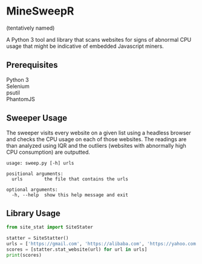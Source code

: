 # MineSweepR
(tentatively named)

A Python 3 tool and library that scans websites for signs of abnormal CPU usage that might be indicative of embedded Javascript miners.

## Prerequisites
Python 3   
Selenium  
psutil  
PhantomJS  

## Sweeper Usage
The sweeper visits every website on a given list using a headless browser and checks the CPU usage on each of those websites. The readings are than analyzed using IQR and the outliers (websites with abnormally high CPU consumption) are outputted.  

```
usage: sweep.py [-h] urls

positional arguments:
  urls        the file that contains the urls

optional arguments:
  -h, --help  show this help message and exit
```
## Library Usage

```python
from site_stat import SiteStater

statter = SiteStatter()
urls = ['https://gmail.com', 'https://alibaba.com', 'https://yahoo.com']
scores = [statter.stat_website(url) for url in urls]
print(scores)
```
